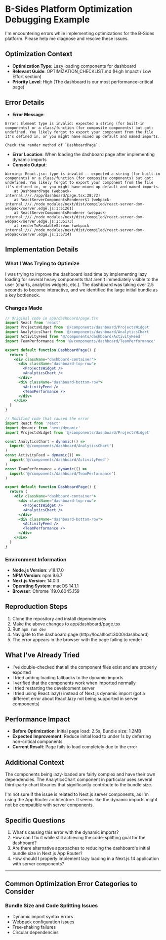 # B-Sides Platform Optimization Debugging Example

I'm encountering errors while implementing optimizations for the B-Sides platform. Please help me diagnose and resolve these issues.

## Optimization Context

- **Optimization Type**: Lazy loading components for dashboard
- **Relevant Guide**: OPTIMIZATION_CHECKLIST.md (High Impact / Low Effort section)
- **Priority Level**: High (The dashboard is our most performance-critical page)

## Error Details

- **Error Message**: 
```
Error: Element type is invalid: expected a string (for built-in components) or a class/function (for composite components) but got: undefined. You likely forgot to export your component from the file it's defined in, or you might have mixed up default and named imports.

Check the render method of `DashboardPage`.
```

- **Error Location**: When loading the dashboard page after implementing dynamic imports
- **Console Output**: 
```
Warning: React.jsx: type is invalid -- expected a string (for built-in components) or a class/function (for composite components) but got: undefined. You likely forgot to export your component from the file it's defined in, or you might have mixed up default and named imports.
    at DashboardPage (webpack-internal:///./app/dashboard/page.tsx:28:72)
    at ReactServerComponentsRenderer$1 (webpack-internal:///./node_modules/next/dist/compiled/react-server-dom-webpack/server.edge.js:1:51261)
    at ReactServerComponentsRenderer (webpack-internal:///./node_modules/next/dist/compiled/react-server-dom-webpack/server.edge.js:1:35173)
    at renderToReadableStream (webpack-internal:///./node_modules/next/dist/compiled/react-server-dom-webpack/server.edge.js:1:5714)
```

## Implementation Details

### What I Was Trying to Optimize

I was trying to improve the dashboard load time by implementing lazy loading for several heavy components that aren't immediately visible to the user (charts, analytics widgets, etc.). The dashboard was taking over 2.5 seconds to become interactive, and we identified the large initial bundle as a key bottleneck.

### Changes Made

```jsx
// Original code in app/dashboard/page.tsx
import React from 'react'
import ProjectsWidget from '@/components/dashboard/ProjectsWidget'
import AnalyticsChart from '@/components/dashboard/AnalyticsChart'
import ActivityFeed from '@/components/dashboard/ActivityFeed'
import TeamPerformance from '@/components/dashboard/TeamPerformance'

export default function DashboardPage() {
  return (
    <div className="dashboard-container">
      <div className="dashboard-top-row">
        <ProjectsWidget />
        <AnalyticsChart />
      </div>
      <div className="dashboard-bottom-row">
        <ActivityFeed />
        <TeamPerformance />
      </div>
    </div>
  )
}

// Modified code that caused the error
import React from 'react'
import dynamic from 'next/dynamic'
import ProjectsWidget from '@/components/dashboard/ProjectsWidget'

const AnalyticsChart = dynamic(() => 
  import('@/components/dashboard/AnalyticsChart')
)
const ActivityFeed = dynamic(() => 
  import('@/components/dashboard/ActivityFeed')
)
const TeamPerformance = dynamic(() => 
  import('@/components/dashboard/TeamPerformance')
)

export default function DashboardPage() {
  return (
    <div className="dashboard-container">
      <div className="dashboard-top-row">
        <ProjectsWidget />
        <AnalyticsChart />
      </div>
      <div className="dashboard-bottom-row">
        <ActivityFeed />
        <TeamPerformance />
      </div>
    </div>
  )
}
```

### Environment Information

- **Node.js Version**: v18.17.0
- **NPM Version**: npm 9.6.7
- **Next.js Version**: 14.0.3
- **Operating System**: macOS 14.1.1
- **Browser**: Chrome 119.0.6045.159

## Reproduction Steps

1. Clone the repository and install dependencies
2. Make the above changes to app/dashboard/page.tsx
3. Run `npm run dev`
4. Navigate to the dashboard page (http://localhost:3000/dashboard)
5. The error appears in the browser with the page failing to render

## What I've Already Tried

- I've double-checked that all the component files exist and are properly exported
- I tried adding loading fallbacks to the dynamic imports
- I verified that the components work when imported normally
- I tried restarting the development server
- I tried using React.lazy() instead of Next.js dynamic import (got a different error about React.lazy not being supported in server components)

## Performance Impact

- **Before Optimization**: Initial page load: 2.5s, Bundle size: 1.2MB
- **Expected Improvement**: Reduce initial load to under 1s by deferring non-critical components
- **Current Result**: Page fails to load completely due to the error

## Additional Context

The components being lazy-loaded are fairly complex and have their own dependencies. The AnalyticsChart component in particular uses several third-party chart libraries that significantly contribute to the bundle size.

I'm not sure if the issue is related to Next.js server components, as I'm using the App Router architecture. It seems like the dynamic imports might not be compatible with server components.

## Specific Questions

1. What's causing this error with the dynamic imports?
2. How can I fix it while still achieving the code-splitting goal for the dashboard?
3. Are there alternative approaches to reducing the dashboard's initial bundle size in Next.js App Router?
4. How should I properly implement lazy loading in a Next.js 14 application with server components?

---

## Common Optimization Error Categories to Consider

### Bundle Size and Code Splitting Issues

- Dynamic import syntax errors
- Webpack configuration issues
- Tree-shaking failures
- Circular dependencies 